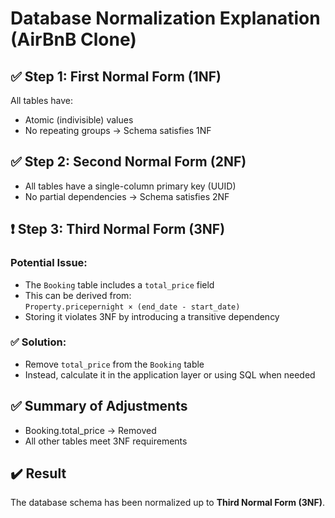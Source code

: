 # Database Normalization Explanation (AirBnB Clone)

## ✅ Step 1: First Normal Form (1NF)
All tables have:
- Atomic (indivisible) values
- No repeating groups
→ Schema satisfies 1NF

## ✅ Step 2: Second Normal Form (2NF)
- All tables have a single-column primary key (UUID)
- No partial dependencies
→ Schema satisfies 2NF

## ❗ Step 3: Third Normal Form (3NF)
### Potential Issue:
- The `Booking` table includes a `total_price` field
- This can be derived from:  
  `Property.pricepernight × (end_date - start_date)`
- Storing it violates 3NF by introducing a transitive dependency

### ✅ Solution:
- Remove `total_price` from the `Booking` table
- Instead, calculate it in the application layer or using SQL when needed

## ✅ Summary of Adjustments
- Booking.total_price → Removed
- All other tables meet 3NF requirements

## ✔️ Result
The database schema has been normalized up to **Third Normal Form (3NF)**.


